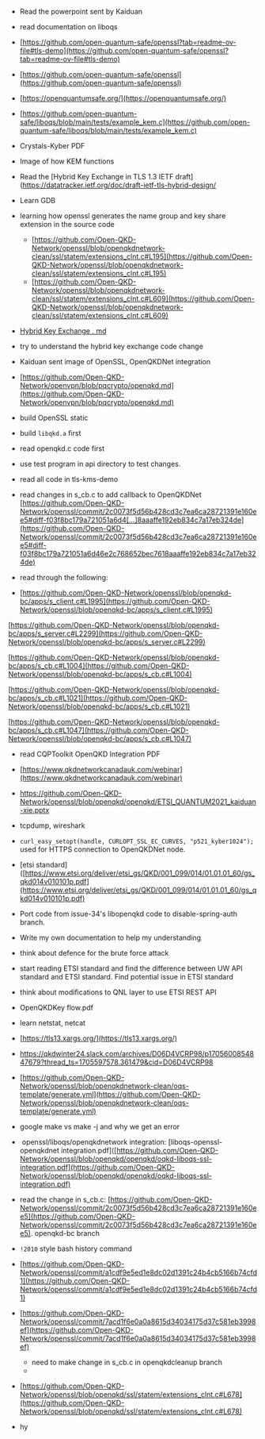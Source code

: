 - Read the powerpoint sent by Kaiduan
- read documentation on liboqs
- [https://github.com/open-quantum-safe/openssl?tab=readme-ov-file#tls-demo](https://github.com/open-quantum-safe/openssl?tab=readme-ov-file#tls-demo)
- [https://github.com/open-quantum-safe/openssl](https://github.com/open-quantum-safe/openssl)
- [https://openquantumsafe.org/](https://openquantumsafe.org/)
- [https://github.com/open-quantum-safe/liboqs/blob/main/tests/example_kem.c](https://github.com/open-quantum-safe/liboqs/blob/main/tests/example_kem.c)
- Crystals-Kyber PDF
- Image of how KEM functions
- Read the [Hybrid Key Exchange in TLS 1.3 IETF draft](https://datatracker.ietf.org/doc/draft-ietf-tls-hybrid-design/
- Learn GDB
- learning how openssl generates the name group and key share extension in the source code
	- [https://github.com/Open-QKD-Network/openssl/blob/openqkdnetwork-clean/ssl/statem/extensions_clnt.c#L195](https://github.com/Open-QKD-Network/openssl/blob/openqkdnetwork-clean/ssl/statem/extensions_clnt.c#L195)
	- [https://github.com/Open-QKD-Network/openssl/blob/openqkdnetwork-clean/ssl/statem/extensions_clnt.c#L609](https://github.com/Open-QKD-Network/openssl/blob/openqkdnetwork-clean/ssl/statem/extensions_clnt.c#L609)
- [Hybrid Key Exchange . md](https://github.com/Open-QKD-Network/openssl/blob/openqkdnetwork-clean/hybrid_key_exchange.md)
- try to understand the hybrid key exchange code change
- Kaiduan sent image of OpenSSL, OpenQKDNet integration
- [https://github.com/Open-QKD-Network/openvpn/blob/pqcrypto/openqkd.md](https://github.com/Open-QKD-Network/openvpn/blob/pqcrypto/openqkd.md)

- build OpenSSL static
- build `libqkd.a` first
- read openqkd.c code first
- use test program in api directory to test changes.
- read all code in tls-kms-demo
- read changes in s_cb.c to add callback to OpenQKDNet [https://github.com/Open-QKD-Network/openssl/commit/2c0073f5d56b428cd3c7ea6ca28721391e160ee5#diff-f03f8bc179a721051a6d4[…]8aaaffe192eb834c7a17eb324de](https://github.com/Open-QKD-Network/openssl/commit/2c0073f5d56b428cd3c7ea6ca28721391e160ee5#diff-f03f8bc179a721051a6d46e2c768652bec7618aaaffe192eb834c7a17eb324de)
- read through the following:
- [https://github.com/Open-QKD-Network/openssl/blob/openqkd-bc/apps/s_client.c#L1995](https://github.com/Open-QKD-Network/openssl/blob/openqkd-bc/apps/s_client.c#L1995)

[https://github.com/Open-QKD-Network/openssl/blob/openqkd-bc/apps/s_server.c#L2299](https://github.com/Open-QKD-Network/openssl/blob/openqkd-bc/apps/s_server.c#L2299)

[https://github.com/Open-QKD-Network/openssl/blob/openqkd-bc/apps/s_cb.c#L1004](https://github.com/Open-QKD-Network/openssl/blob/openqkd-bc/apps/s_cb.c#L1004)

[https://github.com/Open-QKD-Network/openssl/blob/openqkd-bc/apps/s_cb.c#L1021](https://github.com/Open-QKD-Network/openssl/blob/openqkd-bc/apps/s_cb.c#L1021)

[https://github.com/Open-QKD-Network/openssl/blob/openqkd-bc/apps/s_cb.c#L1047](https://github.com/Open-QKD-Network/openssl/blob/openqkd-bc/apps/s_cb.c#L1047)


- read CQPToolkit OpenQKD Integration PDF
- [https://www.qkdnetworkcanadauk.com/webinar](https://www.qkdnetworkcanadauk.com/webinar)
- https://github.com/Open-QKD-Network/openssl/blob/openqkd/openqkd/ETSI_QUANTUM2021_kaiduan-xie.pptx


- tcpdump, wireshark
- `curl_easy_setopt(handle, CURLOPT_SSL_EC_CURVES, "p521_kyber1024");` used for HTTPS connection to OpenQKDNet node.
- [etsi standard]([https://www.etsi.org/deliver/etsi_gs/QKD/001_099/014/01.01.01_60/gs_qkd014v010101p.pdf](https://www.etsi.org/deliver/etsi_gs/QKD/001_099/014/01.01.01_60/gs_qkd014v010101p.pdf)
-  Port code from issue-34's libopenqkd code to disable-spring-auth branch.
- Write my own documentation to help my understanding
- think about defence for the brute force attack
- start reading ETSI standard and find the difference between UW API standard and ETSI standard. Find potential issue in ETSI standard
- think about modifications to QNL layer to use ETSI REST API
- OpenQKDKey flow.pdf
- learn netstat, netcat
- [https://tls13.xargs.org/](https://tls13.xargs.org/)
- https://qkdwinter24.slack.com/archives/D06D4VCRP98/p1705600854847679?thread_ts=1705597578.361479&cid=D06D4VCRP98
- [https://github.com/Open-QKD-Network/openssl/blob/openqkdnetwork-clean/oqs-template/generate.yml](https://github.com/Open-QKD-Network/openssl/blob/openqkdnetwork-clean/oqs-template/generate.yml)
- google make vs make -j and why we get an error
-  openssl/liboqs/openqkdnetwork integration: [liboqs-openssl-openqkdnet integration.pdf]([https://github.com/Open-QKD-Network/openssl/blob/openqkd/openqkd/oqkd-liboqs-ssl-integration.pdf](https://github.com/Open-QKD-Network/openssl/blob/openqkd/openqkd/oqkd-liboqs-ssl-integration.pdf)
- read the change in s_cb.c: [https://github.com/Open-QKD-Network/openssl/commit/2c0073f5d56b428cd3c7ea6ca28721391e160ee5](https://github.com/Open-QKD-Network/openssl/commit/2c0073f5d56b428cd3c7ea6ca28721391e160ee5). openqkd-bc branch
- `!2010` style bash history command
- [https://github.com/Open-QKD-Network/openssl/commit/a1cdf9e5ed1e8dc02d1391c24b4cb5166b74cfd1](https://github.com/Open-QKD-Network/openssl/commit/a1cdf9e5ed1e8dc02d1391c24b4cb5166b74cfd1)
- [https://github.com/Open-QKD-Network/openssl/commit/7acd1f6e0a0a8615d34034175d37c581eb3998ef](https://github.com/Open-QKD-Network/openssl/commit/7acd1f6e0a0a8615d34034175d37c581eb3998ef)
	- need to make change in s_cb.c in openqkdcleanup branch
	- 
- [https://github.com/Open-QKD-Network/openssl/blob/openqkd/ssl/statem/extensions_clnt.c#L678](https://github.com/Open-QKD-Network/openssl/blob/openqkd/ssl/statem/extensions_clnt.c#L678)
- hy